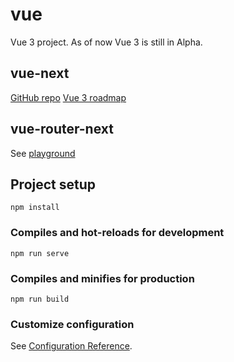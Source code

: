 # vue
Vue 3 project. As of now Vue 3 is still in Alpha.

## vue-next
[GitHub repo](https://github.com/vuejs/vue-next)
[Vue 3 roadmap](https://github.com/vuejs/vue/projects/6)

## vue-router-next
See [playground](https://github.com/vuejs/vue-router-next/tree/master/playground)

## Project setup
```
npm install
```

### Compiles and hot-reloads for development
```
npm run serve
```

### Compiles and minifies for production
```
npm run build
```

### Customize configuration
See [Configuration Reference](https://cli.vuejs.org/config/).
